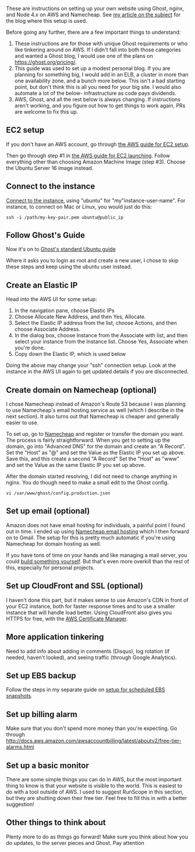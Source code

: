 These are instructions on setting up your own website using Ghost, nginx, and Node 4.x on AWS and Namecheap.  See [my article on the subject](http://deitte.com/ghost-on-aws/) for the blog where this setup is used.

Before going any further, there are a few important things to understand:

1. These instructions are for those with unique Ghost requirements or who like tinkering around on AWS.  If I didn't fall into both those categories and wanted a Ghost blog, I would use one of the plans on https://ghost.org/pricing/.
2. This guide was used to set up a modest personal blog.  If you are
   planning for something big, I would add in an ELB, a cluster in
   more than one availability zone, and a bunch more below.  This
   isn't a bad starting point, but don't think this is all you need
   for your big site.  I would also automate a lot of the below-
   infrastructure as code pays dividends.
3. AWS, Ghost, and all the rest below is always changing.  If
   instructions aren't working, and you figure out how to get things
   to work again, PRs are welcome to fix this up.

## EC2 setup
If you don't have an AWS account, go through [the AWS guide for EC2 setup](http://docs.aws.amazon.com/AWSEC2/latest/UserGuide/get-set-up-for-amazon-ec2.html).

Then go through step #1 in
[the AWS guide for EC2 launching](http://docs.aws.amazon.com/AWSEC2/latest/UserGuide/ec2-launch-instance_linux.html). Follow
everything other than choosing Amazon Machine Image (step #3). Choose
the Ubuntu Server 16 image instead.

## Connect to the instance
[Connect to the
instance](https://docs.aws.amazon.com/AWSEC2/latest/UserGuide/AccessingInstancesLinux.html),
using "ubuntu" for "my"instance-user-name". For instance, to connect on Mac or Linux, you would just do this:
```
ssh -i /path/my-key-pair.pem ubuntu@public_ip
```

## Follow Ghost's Guide

Now it's on to
[Ghost's standard Ubuntu guide](https://ghost.org/docs/install/ubuntu/)

Where it asks you to login as root and create a new user, I chose to
skip these steps and keep using the ubuntu user instead.

## Create an Elastic IP
Head into the AWS UI for some setup:

1. In the navigation pane, choose Elastic IPs
2. Choose Allocate New Address, and then Yes, Allocate.
3. Select the Elastic IP address from the list, choose Actions, and then choose Associate Address.
4. In the dialog box, choose Instance from the Associate with list, and then select your instance from the Instance list. Choose Yes, Associate when you're done.
5. Copy down the Elastic IP, which is used below

Doing the above may change your "ssh" connection setup.  Look at the instance in the AWS UI again to get updated details if you are disconnected.

## Create domain on Namecheap (optional)
I chose Namecheap instead of Amazon's Route 53 because I was planning to use Namecheap's email hosting service as well (which I describe in the next section).  It also turns out that Namecheap is cheaper and generally easier to use.

To set up, go to [Namecheap](https://www.namecheap.com/) and register or transfer the domain you want.  The process is fairly straightforward.  When you get to setting up the domain, go into "Advanced DNS" for the domain and create an "A Record".  Set the "Host" as "@" and set the Value as the Elastic IP you set up above.  Save this, and this create a second "A Record"  Set the "Host" as "www" and set the Value as the same Elastic IP you set up above.

After the domain started resolving, I did not need to change anything in nginx.  You do though need to make a small edit to the Ghost config.
```
vi /var/www/ghost/config.production.json
```

## Set up email (optional)
Amazon does not have email hosting for individuals, a painful point I found out in time.  I ended up using [Namecheap email hosting](https://www.namecheap.com/hosting/email.aspx) which I then forward on to Gmail.  The setup for this is pretty much automatic if you're using Namecheap for domain hosting as well.

If you have tons of time on your hands and like managing a mail server, you could [build something yourself](https://avix.co/blog/creating-your-own-mail-server-amazon-ec2-postfix-dovecot-postgresql-amavis-spamassassin-apache-and-squirrelmail-part-1/).  But that's even more overkill than the rest of this, especially for personal projects.

## Set up CloudFront and SSL (optional)
I haven't done this part, but it makes sense to use Amazon's CDN in front of your EC2 instance, both for faster response times and to use a smaller instance that will handle load better.  Using CloudFront also gives you HTTPS for free, with the [AWS Certificate Manager](https://aws.amazon.com/certificate-manager/).

## More application tinkering
Need to add info about adding in comments (Disqus), log rotation (if needed, haven't looked), and seeing traffic (through Google Analytics).

## Set up EBS backup
Follow the steps in my separate guide on
[setup for scheduled EBS snapshots](https://github.com/bdeitte/scheduled-snapshots).

## Set up billing alarm
Make sure that you don't spend more money than you're expecting.  Go through http://docs.aws.amazon.com/awsaccountbilling/latest/aboutv2/free-tier-alarms.html

## Set up a basic monitor
There are some simple things you can do in AWS, but the most important thing to know is that your website is visible to the world.  This is easiest to do with a tool outside of AWS.  I used to suggest RunScope in this section, but they are shutting down their free tier.  Feel free to fill this in with a better suggestion!

## Other things to think about

Plenty more to do as things go forward!  Make sure you think about how
you do updates, to the server pieces and Ghost.  Pay attention
